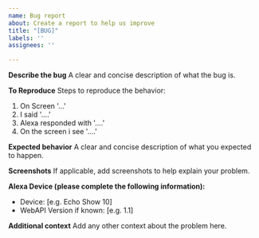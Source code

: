 ```yaml
---
name: Bug report
about: Create a report to help us improve
title: "[BUG]"
labels: ''
assignees: ''

---
```


**Describe the bug**
A clear and concise description of what the bug is.

**To Reproduce**
Steps to reproduce the behavior:
1. On Screen  '...'
2. I said  '....'
3. Alexa responded with '....'
4. On the screen i see '....'

**Expected behavior**
A clear and concise description of what you expected to happen.

**Screenshots**
If applicable, add screenshots to help explain your problem.

**Alexa Device (please complete the following information):**
 - Device: [e.g. Echo Show 10]
 - WebAPI Version if known: [e.g. 1.1]

**Additional context**
Add any other context about the problem here.
